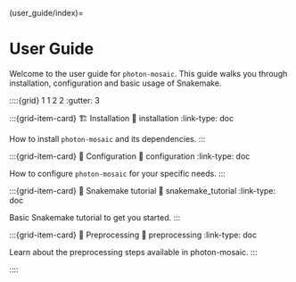 (user_guide/index)=
# User Guide

Welcome to the user guide for `photon-mosaic`.
This guide walks you through installation, configuration and basic usage of Snakemake.

::::{grid} 1 1 2 2
:gutter: 3

:::{grid-item-card} 🏗️ Installation
:link: installation
:link-type: doc

How to install `photon-mosaic` and its dependencies.
:::

:::{grid-item-card} 📁 Configuration
:link: configuration
:link-type: doc

How to configure `photon-mosaic` for your specific needs.
:::

:::{grid-item-card} 📁 Snakemake tutorial
:link: snakemake_tutorial
:link-type: doc

Basic Snakemake tutorial to get you started.
:::

:::{grid-item-card} 🔄 Preprocessing
:link: preprocessing
:link-type: doc

Learn about the preprocessing steps available in photon-mosaic.
:::

::::
